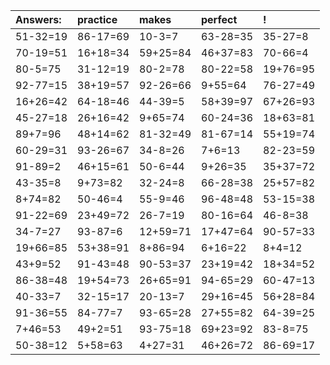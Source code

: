 | Answers: | practice | makes | perfect | ! |
| :--- | :--- | :--- | :--- | :--- |
| 51-32=19 | 86-17=69 | 10-3=7 | 63-28=35 | 35-27=8 | 
| 70-19=51 | 16+18=34 | 59+25=84 | 46+37=83 | 70-66=4 | 
| 80-5=75 | 31-12=19 | 80-2=78 | 80-22=58 | 19+76=95 | 
| 92-77=15 | 38+19=57 | 92-26=66 | 9+55=64 | 76-27=49 | 
| 16+26=42 | 64-18=46 | 44-39=5 | 58+39=97 | 67+26=93 | 
| 45-27=18 | 26+16=42 | 9+65=74 | 60-24=36 | 18+63=81 | 
| 89+7=96 | 48+14=62 | 81-32=49 | 81-67=14 | 55+19=74 | 
| 60-29=31 | 93-26=67 | 34-8=26 | 7+6=13 | 82-23=59 | 
| 91-89=2 | 46+15=61 | 50-6=44 | 9+26=35 | 35+37=72 | 
| 43-35=8 | 9+73=82 | 32-24=8 | 66-28=38 | 25+57=82 | 
| 8+74=82 | 50-46=4 | 55-9=46 | 96-48=48 | 53-15=38 | 
| 91-22=69 | 23+49=72 | 26-7=19 | 80-16=64 | 46-8=38 | 
| 34-7=27 | 93-87=6 | 12+59=71 | 17+47=64 | 90-57=33 | 
| 19+66=85 | 53+38=91 | 8+86=94 | 6+16=22 | 8+4=12 | 
| 43+9=52 | 91-43=48 | 90-53=37 | 23+19=42 | 18+34=52 | 
| 86-38=48 | 19+54=73 | 26+65=91 | 94-65=29 | 60-47=13 | 
| 40-33=7 | 32-15=17 | 20-13=7 | 29+16=45 | 56+28=84 | 
| 91-36=55 | 84-77=7 | 93-65=28 | 27+55=82 | 64-39=25 | 
| 7+46=53 | 49+2=51 | 93-75=18 | 69+23=92 | 83-8=75 | 
| 50-38=12 | 5+58=63 | 4+27=31 | 46+26=72 | 86-69=17 | 
